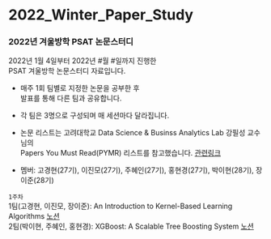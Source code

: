 # 2022_Winter_Paper_Study

### 2022년 겨울방학 PSAT 논문스터디


2022년 1월 4일부터 2022년 #월 #일까지 진행한 <br>
PSAT 겨울방학 논문스터디 자료입니다.

* 매주 1회 팀별로 지정한 논문을 공부한 후 <br>
발표를 통해 다른 팀과 공유합니다.

* 각 팀은 3명으로 구성되며 매 세션마다 달라집니다.

* 논문 리스트는 고려대학교 Data Science & Businss Analytics Lab 강필성 교수님의 <br>
Papers You Must Read(PYMR) 리스트를 참고했습니다. [관련링크](https://www.notion.so/c3b3474d18ef4304b23ea360367a5137?v=5d763ad5773f44eb950f49de7d7671bd)


* 멤버: 고경현(27기), 이진모(27기), 주혜인(27기), 홍현경(27기), 박이현(28기), 장이준(28기)

`1주차` <br>
1팀(고경현, 이진모, 장이준): An Introduction to Kernel-Based Learning Algorithms [노션](https://www.notion.so/1-1-1d1d74333dbc40bdaa772b29295cf1ed) <br>
2팀(박이현, 주혜인, 홍현경): XGBoost: A Scalable Tree Boosting System [노션](https://sideways-capacity-71f.notion.site/XGBoost-A-Scalable-Tree-Boosting-System-5a762185b7604816b39575328beb2e97)
